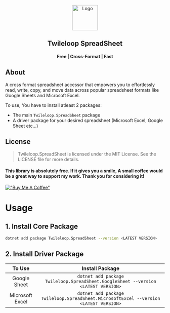 <!-- PROJECT LOGO -->
<br />
<div align="center">
  <a href="https://github.com/sangeethnandakumar/Twileloop.SpreadSheet">
    <img src="https://iili.io/HUaMukB.png" alt="Logo" width="80" height="80">
  </a>

  <h2 align="center"> Twileloop SpreadSheet</h2>
  <h4 align="center"> Free | Cross-Format | Fast </h4>
</div>

## About
A cross format spreadsheet accessor that empowers you to effortlessly read, write, copy, and move data across popular spreadsheet formats like Google Sheets and Microsoft Excel.

To use, You have to install atleast 2 packages:

- The main `Twileloop.SpreadSheet` package
- A driver package for your desired spreadsheet (Microsoft Excel, Google Sheet etc...)

## License
> Twileloop.SpreadSheet is licensed under the MIT License. See the LICENSE file for more details.

#### This library is absolutely free. If it gives you a smile, A small coffee would be a great way to support my work. Thank you for considering it!
[!["Buy Me A Coffee"](https://www.buymeacoffee.com/assets/img/custom_images/orange_img.png)](https://www.buymeacoffee.com/sangeethnanda)

# Usage

## 1. Install Core Package
```bash
dotnet add package Twileloop.SpreadSheet --version <LATEST VERSION>
```

## 2. Install Driver Package

| To Use | Install Package   
| :---:   | :---:
| Google Sheet | `dotnet add package Twileloop.SpreadSheet.GoogleSheet --version <LATEST VERSION>`  
| Microsoft Excel | `dotnet add package Twileloop.SpreadSheet.MicrosoftExcel --version <LATEST VERSION>`  

